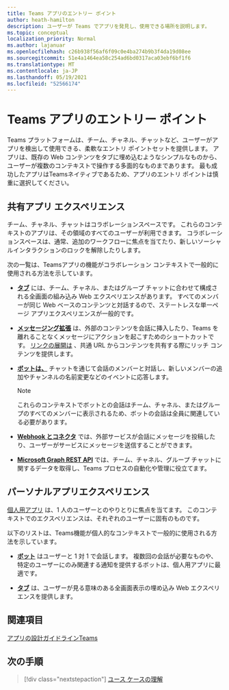 ```yaml
---
title: Teams アプリのエントリー ポイント
author: heath-hamilton
description: ユーザーが Teams でアプリを発見し、使用できる場所を説明します。
ms.topic: conceptual
localization_priority: Normal
ms.author: lajanuar
ms.openlocfilehash: c26b938f56af6f09c0e4ba274b9b3f4da19d08ee
ms.sourcegitcommit: 51e4a1464ea58c254ad6bd0317aca03ebf6bf1f6
ms.translationtype: MT
ms.contentlocale: ja-JP
ms.lasthandoff: 05/19/2021
ms.locfileid: "52566174"
---
```

# <a name="entry-points-for-teams-apps"></a>Teams アプリのエントリー ポイント

Teams プラットフォームは、チーム、チャネル、チャットなど、ユーザーがアプリを検出して使用できる、柔軟なエントリ ポイントセットを提供します。 アプリは、既存の Web コンテンツをタブに埋め込むようなシンプルなものから、ユーザーが複数のコンテキストで操作する多面的なものまであります。
最も成功したアプリはTeamsネイティブであるため、アプリのエントリ ポイントは慎重に選択してください。

## <a name="shared-app-experiences"></a>共有アプリ エクスペリエンス

チーム、チャネル、チャットはコラボレーションスペースです。 これらのコンテキストのアプリは、その領域のすべてのユーザーが利用できます。 コラボレーションスペースは、通常、追加のワークフローに焦点を当てたり、新しいソーシャルインタラクションのロックを解除したりします。

次の一覧は、Teamsアプリの機能がコラボレーション コンテキストで一般的に使用される方法を示しています。

* [**タブ**](~/tabs/what-are-tabs.md) には、チーム、チャネル、またはグループ チャットに合わせて構成される全画面の組み込み Web エクスペリエンスがあります。 すべてのメンバーが同じ Web ベースのコンテンツと対話するので、ステートレスな単一ページ アプリエクスペリエンスが一般的です。

* [**メッセージング拡張**](~/messaging-extensions/what-are-messaging-extensions.md) は、外部のコンテンツを会話に挿入したり、Teams を離れることなくメッセージにアクションを起こすためのショートカットです。 [リンクの展開は](~/messaging-extensions/how-to/link-unfurling.md) 、共通 URL からコンテンツを共有する際にリッチ コンテンツを提供します。

* [**ボットは、**](~/bots/what-are-bots.md) チャットを通じて会話のメンバーと対話し、新しいメンバーの追加やチャンネルの名前変更などのイベントに応答します。 
   > [!NOTE]
   > これらのコンテキストでボットとの会話はチーム、チャネル、またはグループのすべてのメンバーに表示されるため、ボットの会話は全員に関連している必要があります。

* [**Webhook とコネクタ**](~/webhooks-and-connectors/what-are-webhooks-and-connectors.md) では、外部サービスが会話にメッセージを投稿したり、ユーザーがサービスにメッセージを送信することができます。

* [**Microsoft Graph REST API**](/graph/teams-concept-overview) では、チーム、チャネル、グループ チャットに関するデータを取得し、Teams プロセスの自動化や管理に役立てます。

## <a name="personal-app-experiences"></a>パーソナルアプリエクスペリエンス

[個人用アプリ](../concepts/design/personal-apps.md) は、1 人のユーザーとのやりとりに焦点を当てます。 このコンテキストでのエクスペリエンスは、それぞれのユーザーに固有のものです。

以下のリストは、Teams機能が個人的なコンテキストで一般的に使用される方法を示しています。

* [**ボット**](~/bots/what-are-bots.md) はユーザーと 1 対 1 で会話します。 複数回の会話が必要なものや、特定のユーザーにのみ関連する通知を提供するボットは、個人用アプリに最適です。

* [**タブ**](~/tabs/what-are-tabs.md) は、ユーザーが見る意味のある全画面表示の埋め込み Web エクスペリエンスを提供します。

## <a name="see-also"></a>関連項目

[アプリの設計ガイドラインTeams](../concepts/design/design-teams-app-overview.md)

## <a name="next-step"></a>次の手順

> [!div class="nextstepaction"]
> [ユース ケースの理解](../concepts/design/understand-use-cases.md)

